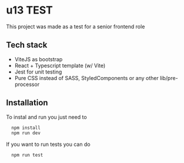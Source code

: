 
# u13 TEST

This project was made as a test for a senior frontend role


## Tech stack

- ViteJS as bootstrap
- React + Typescript template (w/ Vite)
- Jest for unit testing
- Pure CSS instead of SASS, StyledComponents or any other lib/pre-processor


## Installation

To instal and run you just need to

```bash
  npm install
  npm run dev
```
    
If you want to run tests you can do

```bash
  npm run test
```